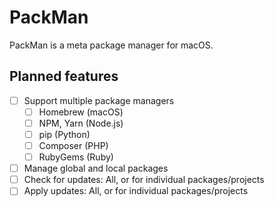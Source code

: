 # PackMan

PackMan is a meta package manager for macOS.

## Planned features

- [ ] Support multiple package managers
  - [ ] Homebrew (macOS)
  - [ ] NPM, Yarn (Node.js)
  - [ ] pip (Python)
  - [ ] Composer (PHP)
  - [ ] RubyGems (Ruby)
- [ ] Manage global and local packages
- [ ] Check for updates: All, or for individual packages/projects
- [ ] Apply updates: All, or for individual packages/projects
